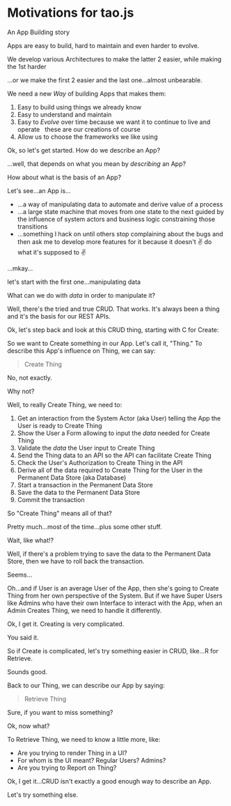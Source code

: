 # Motivations for tao.js

An App Building story

Apps are easy to build, hard to maintain and even harder to evolve.

We develop various Architectures to make the latter 2 easier, while making the 1st harder

…or we make the first 2 easier and the last one…almost unbearable.

We need a new _Way_ of building Apps that makes them:

1. Easy to build using things we already know
1. Easy to understand and maintain
1. Easy to _Evolve_ over time because we want it to continue to live and operate  
  these are our creations of course
1. Allow us to choose the frameworks we like using

Ok, so let's get started.  How do we describe an App?

…well, that depends on what you mean by _describing_ an App?

How about what is the basis of an App?

Let's see…an App is…

* …a way of manipulating data to automate and derive value of a process
* …a large state machine that moves from one state to the next guided by the influence of
  system actors and business logic constraining those transitions
* …something I hack on until others stop complaining about the bugs and then ask me to develop
  more features for it because it doesn't :v: do what it's supposed to :v:

…mkay…

let's start with the first one…manipulating data

What can we do with _data_ in order to manipulate it?

Well, there's the tried and true CRUD.  That works.  It's always been a thing and it's
the basis for our REST APIs.

Ok, let's step back and look at this CRUD thing, starting with C for Create:

So we want to Create something in our App.  Let's call it, "Thing."
To describe this App's influence on Thing, we can say:
> Create Thing

No, not exactly.

Why not?

Well, to really Create Thing, we need to:

1. Get an interaction from the System Actor (aka User) telling the App the User is ready to Create Thing
1. Show the User a Form allowing to input the _data_ needed for Create Thing
1. Validate the _data_ the User input to Create Thing
1. Send the Thing data to an API so the API can facilitate Create Thing
1. Check the User's Authorization to Create Thing in the API
1. Derive all of the data required to Create Thing for the User in the Permanent Data Store (aka Database)
1. Start a transaction in the Permanent Data Store
1. Save the data to the Permanent Data Store
1. Commit the transaction

So "Create Thing" means all of that?

Pretty much…most of the time…plus some other stuff.

Wait, like what!?

Well, if there's a problem trying to save the data to the Permanent Data Store, then we have
to roll back the transaction.

Seems…

Oh…and if User is an average User of the App, then she's going to Create Thing from her
own perspective of the System.  But if we have Super Users like Admins who have their
own Interface to interact with the App, when an Admin Creates Thing, we need to handle it
differently.

Ok, I get it.  Creating is very complicated.

You said it.

So if Create is complicated, let's try something easier in CRUD, like…R for Retrieve.

Sounds good.

Back to our Thing, we can describe our App by saying:
> Retrieve Thing

Sure, if you want to miss something?

Ok, now what?

To Retrieve Thing, we need to know a little more, like:

* Are you trying to render Thing in a UI?
* For whom is the UI meant? Regular Users? Admins?
* Are you trying to Report on Thing?

Ok, I get it…CRUD isn't exactly a good enough way to describe an App.

Let's try something else.
